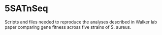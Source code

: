 # 5SATnSeq
Scripts and files needed to reproduce the analyses described in Walker lab paper comparing gene fitness across five strains of S. aureus. 
